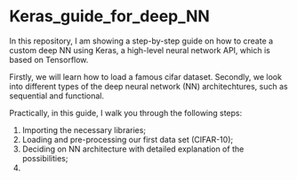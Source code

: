 # Keras_guide_for_deep_NN
In this repository, I am showing a step-by-step guide on how to create a custom deep NN using Keras, a high-level neural network API, which is based on Tensorflow.

Firstly, we will learn how to load a famous cifar dataset. Secondly, we look into different types of the deep neural network (NN) architechtures, such as sequential and functional.

Practically, in this guide, I walk you through the following steps:
1. Importing the necessary libraries;
2. Loading and pre-processing our first data set (CIFAR-10); 
3. Deciding on NN architecture with detailed explanation of the possibilities;
4. 


